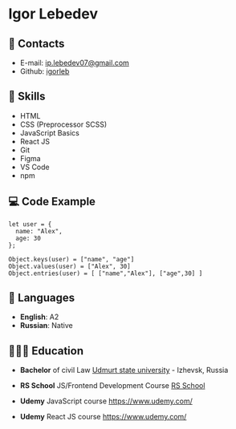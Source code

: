# Igor Lebedev
## :bookmark: Contacts

- E-mail: [ip.lebedev07@gmail.com](mailto:ip.lebedev07@gmail.com)
- Github: [igorleb](https://github.com/igorleb/)

## 📌 Skills

- HTML
- CSS (Preprocessor SCSS)
- JavaScript Basics
- React JS
- Git
- Figma
- VS Code
- npm

## :computer: Code Example

```
let user = {
  name: "Alex",
  age: 30
};

Object.keys(user) = ["name", "age"]
Object.values(user) = ["Alex", 30]
Object.entries(user) = [ ["name","Alex"], ["age",30] ]

```

## 💬 Languages

- **English**: A2 <br>
- **Russian**: Native

## 👩🏼‍🎓 Education

- **Bachelor** of civil Law
  [Udmurt state university](https://udsu.ru/) - Izhevsk, Russia <br>

- **RS School** JS/Frontend Development Course
  [RS School](https://rs.school/index.html)

- **Udemy** JavaScript course https://www.udemy.com/

- **Udemy** React JS course https://www.udemy.com/

